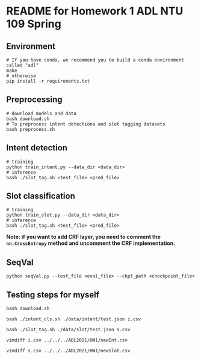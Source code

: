 # README for Homework 1 ADL NTU 109 Spring

## Environment

```shell
# If you have conda, we recommend you to build a conda environment called "adl"
make
# otherwise
pip install -r requirements.txt
```

## Preprocessing
```shell
# download models and data
bash download.sh
# To preprocess intent detectiona and slot tagging datasets
bash preprocess.sh
```

## Intent detection
```shell
# training
python train_intent.py --data_dir <data_dir>
# inference
bash ./slot_tag.sh <test_file> <pred_file>
```

## Slot classification
```shell
# training
python train_slot.py --data_dir <data_dir>
# inference
bash ./slot_tag.sh <test_file> <pred_file>
```

**Note: if you want to add CRF layer, you need to comment the `nn.CrossEntropy` method and uncomment the CRF implementation.**

## SeqVal

```shell
python seqVal.py --test_file <eval_file> --ckpt_path <checkpoint_file>
```

## Testing steps for myself

`bash download.sh`

`bash ./intent_cls.sh ./data/intent/test.json i.csv`

`bash ./slot_tag.sh ./data/slot/test.json s.csv`

`vimdiff i.csv ../../../ADL2021/HW1/newInt.csv`

`vimdiff s.csv ../../../ADL2021/HW1/newSlot.csv `
